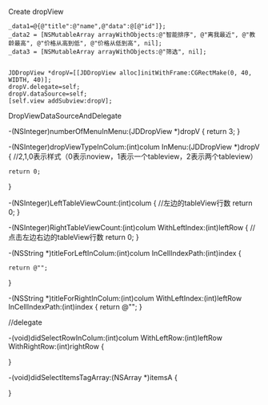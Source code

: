 Create dropView


    _data1=@{@"title":@"name",@"data":@[@"id"]};
    _data2 = [NSMutableArray arrayWithObjects:@"智能排序", @"离我最近", @"教龄最高", @"价格从高到低", @"价格从低到高", nil];
    _data3 = [NSMutableArray arrayWithObjects:@"筛选", nil];
    
    
    JDDropView *dropV=[[JDDropView alloc]initWithFrame:CGRectMake(0, 40, WIDTH, 40)];
    dropV.delegate=self;
    dropV.dataSource=self;
    [self.view addSubview:dropV];









DropViewDataSourceAndDelegate



-(NSInteger)numberOfMenuInMenu:(JDDropView *)dropV
{
    return 3;
}

-(NSInteger)dropViewTypeInColum:(int)colum InMenu:(JDDropView *)dropV
{
    //2,1,0表示样式（0表示noview，1表示一个tableview，2表示两个tableview）
   
    return 0;
}

-(NSInteger)LeftTableViewCount:(int)colum
{
//左边的tableView行数
    return 0;
}

-(NSInteger)RightTableViewCount:(int)colum WithLeftIndex:(int)leftRow
{
//点击左边右边的tableView行数
    return 0;
}

-(NSString *)titleForLeftInColum:(int)colum InCellIndexPath:(int)index
{

    return @"";
}

-(NSString *)titleForRightInColum:(int)colum WithLeftIndex:(int)leftRow InCellIndexPath:(int)index
{
    return @"";
}

//delegate

-(void)didSelectRowInColum:(int)colum WithLeftRow:(int)leftRow WithRightRow:(int)rightRow
{
    
}

-(void)didSelectItemsTagArray:(NSArray *)itemsA
{
   
    
}
